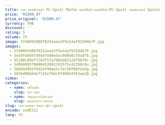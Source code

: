 ```yaml
---
title: เกม-คอมพิวเตอร์ PC-Spiel Marke เดสก์ท็อป-เดสก์ท็อป-PC-Spiel คอมพิวเตอร์ Spiele Xeon E5 Serie 16G 1TB
price: '91509.47'
price_original: '91509.47'
currency: THB
discount: ''
rating: 5
volume: 73
image: Sf40091989f8241eea3f5e14af91504b7P.jpg
images:
  - Sf40091989f8241eea3f5e14af91504b7P.jpg
  - Se3dfeb84fd9a47e08edac0d0b8cfdadf8.jpg
  - S5188c80eff284f57a708eb6512df9bf0r.jpg
  - Sd9b080579600453991783575c42290c6u.jpg
  - Sbbb9d962f8d24790ae5c7ec56f0852edg.jpg
  - S836d06bb4e7141e7b6c9746824f63ae1Q.jpg
video: ''
categories:
  - name: เครื่องมือ
    slug: เคร-องม
  - name: วัดและการวิเคราะห์
    slug: ดและการว-เคราะห
slug: เกม-คอมพ-วเตอร-pc-spiel
encode: oo4Et2i
lang: th
---
```

  